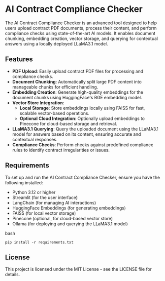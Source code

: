 
 # AI Contract Compliance Checker

The AI Contract Compliance Checker is an advanced tool designed to help users upload contract PDF documents, process their content, and perform compliance checks using state-of-the-art AI models. It enables document chunking, embedding creation, vector storage, and querying for contextual answers using a locally deployed LLaMA3.1 model.

## Features

- **PDF Upload**: Easily upload contract PDF files for processing and compliance checks.
- **Document Chunking**: Automatically split large PDF content into manageable chunks for efficient handling.
- **Embedding Creation**: Generate high-quality embeddings for the document chunks using HuggingFace's BGE embedding model.
- **Vector Store Integration**:
  - **Local Storage**: Store embeddings locally using FAISS for fast, scalable vector-based operations.
  - **Optional Cloud Integration**: Optionally upload embeddings to Pinecone for cloud-based storage and retrieval.
- **LLaMA3.1 Querying**: Query the uploaded document using the LLaMA3.1 model for answers based on its content, ensuring accurate and contextual responses.
- **Compliance Checks**: Perform checks against predefined compliance rules to identify contract irregularities or issues.

## Requirements

To set up and run the AI Contract Compliance Checker, ensure you have the following installed:

- Python 3.12 or higher
- Streamlit (for the user interface)
- LangChain (for managing AI interactions)
- HuggingFace Embeddings (for generating embeddings)
- FAISS (for local vector storage)
- Pinecone (optional, for cloud-based vector store)
- Ollama (for deploying and querying the LLaMA3.1 model)

bash
```
pip install -r requirements.txt
```
## License

This project is licensed under the MIT License - see the LICENSE file for details.
